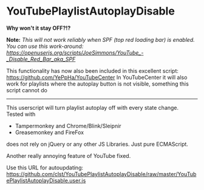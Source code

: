 YouTubePlaylistAutoplayDisable
==============================

**Why won't it stay OFF?!?**

**Note:**
*This will not work reliably when SPF (top red loading bar) is enabled.*
*You can use this work-around: https://openuserjs.org/scripts/JoeSimmons/YouTube_-_Disable_Red_Bar_aka_SPF*

This functionality has now also been included in this excellent script: https://github.com/YePpHa/YouTubeCenter
In YouTubeCenter it will also work for playlists where the autoplay button is not visible, something this script cannot do

---

This userscript will turn playlist autoplay off with every state change.  
Tested with
*  Tampermonkey and Chrome/Blink/Sleipnir
*  Greasemonkey and FireFox

does not rely on jQuery or any other JS Libraries. Just pure ECMAScript.

Another really annoying feature of YouTube fixed.


Use this URL for autoupdating: https://github.com/clst/YouTubePlaylistAutoplayDisable/raw/master/YouTubePlaylistAutoplayDisable.user.js
